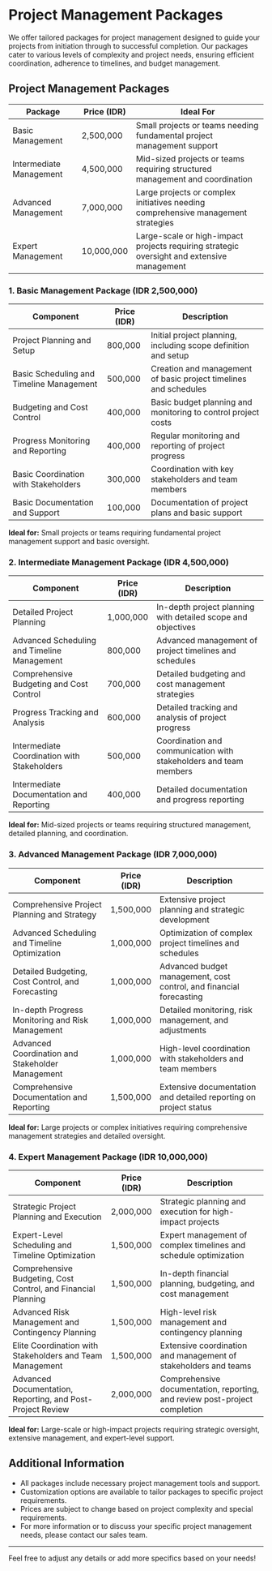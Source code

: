 # Project Management Packages

We offer tailored packages for project management designed to guide your projects from initiation through to successful completion. Our packages cater to various levels of complexity and project needs, ensuring efficient coordination, adherence to timelines, and budget management.

## Project Management Packages

| Package                | Price (IDR) | Ideal For |
|------------------------|-------------|-----------|
| Basic Management       | 2,500,000   | Small projects or teams needing fundamental project management support |
| Intermediate Management | 4,500,000   | Mid-sized projects or teams requiring structured management and coordination |
| Advanced Management    | 7,000,000   | Large projects or complex initiatives needing comprehensive management strategies |
| Expert Management      | 10,000,000  | Large-scale or high-impact projects requiring strategic oversight and extensive management |

### 1. Basic Management Package (IDR 2,500,000)

| Component                          | Price (IDR) | Description |
|------------------------------------|-------------|-------------|
| Project Planning and Setup         | 800,000     | Initial project planning, including scope definition and setup |
| Basic Scheduling and Timeline Management | 500,000 | Creation and management of basic project timelines and schedules |
| Budgeting and Cost Control         | 400,000     | Basic budget planning and monitoring to control project costs |
| Progress Monitoring and Reporting  | 400,000     | Regular monitoring and reporting of project progress |
| Basic Coordination with Stakeholders | 300,000 | Coordination with key stakeholders and team members |
| Basic Documentation and Support    | 100,000     | Documentation of project plans and basic support |

**Ideal for:** Small projects or teams requiring fundamental project management support and basic oversight.

### 2. Intermediate Management Package (IDR 4,500,000)

| Component                          | Price (IDR) | Description |
|------------------------------------|-------------|-------------|
| Detailed Project Planning          | 1,000,000   | In-depth project planning with detailed scope and objectives |
| Advanced Scheduling and Timeline Management | 800,000 | Advanced management of project timelines and schedules |
| Comprehensive Budgeting and Cost Control | 700,000 | Detailed budgeting and cost management strategies |
| Progress Tracking and Analysis     | 600,000     | Detailed tracking and analysis of project progress |
| Intermediate Coordination with Stakeholders | 500,000 | Coordination and communication with stakeholders and team members |
| Intermediate Documentation and Reporting | 400,000 | Detailed documentation and progress reporting |

**Ideal for:** Mid-sized projects or teams requiring structured management, detailed planning, and coordination.

### 3. Advanced Management Package (IDR 7,000,000)

| Component                          | Price (IDR) | Description |
|------------------------------------|-------------|-------------|
| Comprehensive Project Planning and Strategy | 1,500,000 | Extensive project planning and strategic development |
| Advanced Scheduling and Timeline Optimization | 1,000,000 | Optimization of complex project timelines and schedules |
| Detailed Budgeting, Cost Control, and Forecasting | 1,000,000 | Advanced budget management, cost control, and financial forecasting |
| In-depth Progress Monitoring and Risk Management | 1,000,000 | Detailed monitoring, risk management, and adjustments |
| Advanced Coordination and Stakeholder Management | 1,000,000 | High-level coordination with stakeholders and team members |
| Comprehensive Documentation and Reporting | 1,500,000 | Extensive documentation and detailed reporting on project status |

**Ideal for:** Large projects or complex initiatives requiring comprehensive management strategies and detailed oversight.

### 4. Expert Management Package (IDR 10,000,000)

| Component                          | Price (IDR) | Description |
|------------------------------------|-------------|-------------|
| Strategic Project Planning and Execution | 2,000,000 | Strategic planning and execution for high-impact projects |
| Expert-Level Scheduling and Timeline Optimization | 1,500,000 | Expert management of complex timelines and schedule optimization |
| Comprehensive Budgeting, Cost Control, and Financial Planning | 1,500,000 | In-depth financial planning, budgeting, and cost management |
| Advanced Risk Management and Contingency Planning | 1,500,000 | High-level risk management and contingency planning |
| Elite Coordination with Stakeholders and Team Management | 1,500,000 | Extensive coordination and management of stakeholders and teams |
| Advanced Documentation, Reporting, and Post-Project Review | 2,000,000 | Comprehensive documentation, reporting, and review post-project completion |

**Ideal for:** Large-scale or high-impact projects requiring strategic oversight, extensive management, and expert-level support.

## Additional Information

- All packages include necessary project management tools and support.
- Customization options are available to tailor packages to specific project requirements.
- Prices are subject to change based on project complexity and special requirements.
- For more information or to discuss your specific project management needs, please contact our sales team.

---

Feel free to adjust any details or add more specifics based on your needs!
